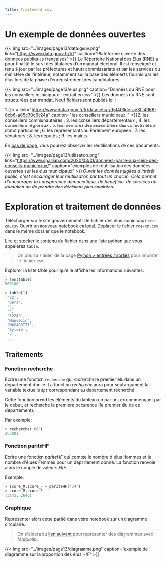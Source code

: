 ```yaml
---
Title: Traitement csv
---
```


# Un exemple de données ouvertes
{{< img src="../images/page13/data.gouv.png" link="https://www.data.gouv.fr/fr/" caption="Plateforme ouverte des données publiques françaises" >}}
Le Répertoire National des Élus (RNE) a pour finalité le suivi des titulaires d’un mandat électoral. Il est renseigné et tenu à jour par les préfectures et hauts commissariats et par les services du ministère de l'intérieur, notamment sur la base des éléments fournis par les élus lors de la phase d’enregistrement des candidatures.

{{< img src="../images/page13/elus.png" caption="Données du RNE pour les conseillers municipaux - extrait en csv" >}}
Les données du RNE sont structurées par mandat. Neuf fichiers sont publiés ici :

1.{{< a link="https://www.data.gouv.fr/fr/datasets/r/d5f400de-ae3f-4966-8cb6-a85c70c6c24a" caption="les conseillers municipaux ;" >}}2. les conseillers communautaires ;
3. les conseillers départementaux ;
4. les conseillers régionaux ;
5. les membres des assemblées des collectivités à statut particulier ;
6. les représentants au Parlement européen ;
7. les sénateurs ;
8. les députés ;
9. les maires.


En [bas de page](https://www.data.gouv.fr/fr/datasets/repertoire-national-des-elus-1/#community-reuses), vous pourrez observer les réutilisations de ces documents:

{{< img src="../images/page13/utilisation.png" link="https://www.spallian.com/2020/03/01/donnees-parite-aux-sein-des-conseils-municipaux/" caption="exemples de réutilisation des données ouvertes sur les elus municipaux" >}}
*Ouvrir les données jugées d'intérêt public, c'est encourager leur réutilisation par tout un chacun. Cela permet d'encourager la transparence démocratique, de bénéficier de services au quotidien ou de prendre des décisions plus éclairées.*

# Exploration et traitement de données 
Télécharger sur le site gouvernemental le fichier des élus municipaux `rne-cm.csv`
Ouvrir un nouveau notebook en local. Déplacer le fichier `rne-cm.csv` dans le même dossier que le notebook.

Lire et stocker le contenu du fichier dans une liste python que vous appelerez `table`. 

> On pourra s'aider de la page [Python > entrées / sorties](/docs/python/pages/ES/page1/#lire-écrire-dans-un-fichier) pour importer le fichier csv.

Explorer la liste table pour qu'elle affiche les informations suivantes:

```python
> len(table)
500100
```

```python
> table[1]
['32',
 'Gers',
 '',
 '',
 '32249',
 'Mauvezin',
 'MASAROTTI',
 'Sylvie',
 'F',
 ...
```

## Traitements
### Fonction recherche
Ecrire une fonction `recherche` qui *recherche* le premier élu dans un departement donné. La fonction *recherche* aura pour seul argument la variable textuelle `dpt` correspondant au departement recherché.

Cette fonction prend les éléments du tableau un par un, en commençant par le debut, et recherche la premiere occurence (le premier élu de ce departement).

Par exemple:

```python
> recherche('06')
363891
```

### Fonction pariteHF
Ecrire une fonction *pariteHF* qui compte le nombre d'élus Hommes et le nombre d'élues Femmes pour un departement donné. La fonction renvoie alors le couple de valeurs H/F.

Exemple:

```python
> score_M,score_F = pariteHF('34')
> score_M,score_F
(3143, 2646)
```

### Graphique
Représenter alors cette parité dans votre notebook sur un diagramme circulaire.

> On s'aidera du [lien suivant](https://python.doctor/page-creer-graphiques-scientifiques-python-apprendre) pour représenter des diagrammes avec *Matplolib*.

{{< img src="../images/page13/diagramme.png" caption="exemple de diagramme sur la proportion des élus H/F" >}}
